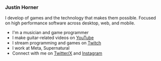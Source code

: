 ### Justin Horner

I develop of games and the technology that makes them possible. Focused on high performance software across desktop, web, and mobile.

- I'm a musician and game programmer
- I make guitar-related videos on [YouTube](https://youtube.com/@justinhhorner)
- I stream programming and games on [Twitch](https://twitch.tv/justinhhorne)
- I work at Meta, Supernatural
- Connect with me on [Twitter/X](https://x.com/justinhhorner) and [Instagram](https://instagram.com/justinhhorner)
